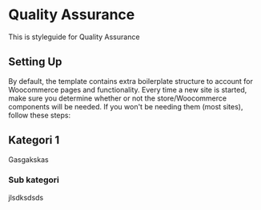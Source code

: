 # Quality Assurance

This is styleguide for Quality Assurance

## Setting Up

By default, the template contains extra boilerplate structure to account for Woocommerce pages and functionality. Every time a new site is started, make sure you determine whether or not the store/Woocommerce components will be needed. If you won't be needing them (most sites), follow these steps:

## Kategori 1
Gasgakskas

### Sub kategori
jlsdksdsds

